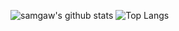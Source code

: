 ![samgaw's github stats](https://github-readme-stats.vercel.app/api?username=samgaw&show_icons=true&count_private-true)
![Top Langs](https://github-readme-stats.vercel.app/api/top-langs/?username=samgaw&hide=TeX&layout=compact&count_private=true)
